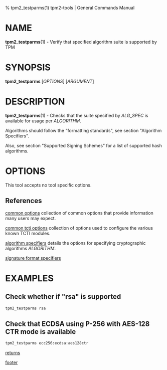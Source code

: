 % tpm2_testparms(1) tpm2-tools | General Commands Manual

# NAME

**tpm2_testparms**(1) - Verify that specified algorithm suite is supported by TPM

# SYNOPSIS

**tpm2_testparms** [*OPTIONS*] [*ARGUMENT*]

# DESCRIPTION

**tpm2_testparms**(1) - Checks that the suite specified by _ALG\_SPEC_ is
available for usage per _ALGORITHM_.

Algorithms should follow the "formatting standards", see section "Algorithm Specifiers".

Also, see section "Supported Signing Schemes" for a list of supported hash algorithms.

# OPTIONS

This tool accepts no tool specific options.

## References

[common options](common/options.md) collection of common options that provide
information many users may expect.

[common tcti options](common/tcti.md) collection of options used to configure
the various known TCTI modules.

[algorithm specifiers](common/alg.md) details the options for specifying
cryptographic algorithms _ALGORITHM_.

[signature format specifiers](common/signature.md)

# EXAMPLES

## Check whether if "rsa" is supported
```bash
tpm2_testparms rsa
```

## Check that ECDSA using P-256 with AES-128 CTR mode is available
```bash
tpm2_testparms ecc256:ecdsa:aes128ctr
```

[returns](common/returns.md)

[footer](common/footer.md)
